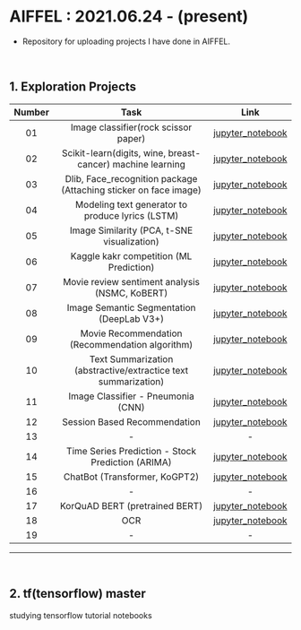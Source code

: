 # AIFFEL : 2021.06.24 - (present)
* Repository for uploading projects I have done in AIFFEL.

<br/>

## 1. Exploration Projects

| Number | Task | Link |
| :---: | :---: | :---: |
| 01 | Image classifier(rock scissor paper) | [jupyter_notebook](https://github.com/minji2744/AIFFEL/blob/master/Exploration/E01/E1_rock_scissors_papers.ipynb) |
| 02 | Scikit-learn(digits, wine, breast-cancer) machine learning | [jupyter_notebook](https://github.com/minji2744/AIFFEL/tree/master/Exploration/E02) |
| 03 | Dlib, Face_recognition package (Attaching sticker on face image) | [jupyter_notebook](https://github.com/minji2744/AIFFEL/blob/master/Exploration/E03/E3_image_sticker.ipynb) |
| 04 | Modeling text generator to produce lyrics (LSTM) | [jupyter_notebook](https://github.com/minji2744/AIFFEL/blob/master/Exploration/E04/E4_Lyricist.ipynb) |
| 05 | Image Similarity (PCA, t-SNE visualization) | [jupyter_notebook](https://github.com/minji2744/AIFFEL/blob/master/Exploration/E05/E5_image_similarity.ipynb) |
| 06 | Kaggle kakr competition (ML Prediction) | [jupyter_notebook](https://github.com/minji2744/AIFFEL/blob/master/Exploration/E06/E6_kaggle_competition.ipynb) |
| 07 | Movie review sentiment analysis (NSMC, KoBERT) | [jupyter_notebook](https://github.com/minji2744/AIFFEL/blob/master/Exploration/E07/E7_movie_review_sentiment_analysis(nsmc).ipynb) |
| 08 | Image Semantic Segmentation (DeepLab V3+) | [jupyter_notebook](https://github.com/minji2744/AIFFEL/blob/master/Exploration/E08/E8_image_segmentation.ipynb) |
| 09 | Movie Recommendation (Recommendation algorithm) | [jupyter_notebook](https://github.com/minji2744/AIFFEL/blob/master/Exploration/E09/E9_Movielens_Recommendation.ipynb) |
| 10 | Text Summarization (abstractive/extractice text summarization) | [jupyter_notebook](https://github.com/minji2744/AIFFEL/blob/master/Exploration/E10/E10_Text_Summarization.ipynb) |
| 11 | Image Classifier - Pneumonia (CNN) | [jupyter_notebook](https://github.com/minji2744/AIFFEL/blob/master/Exploration/E11/E11_pneumonia.ipynb) |
| 12 | Session Based Recommendation | [jupyter_notebook]() |
| 13 | - | - |
| 14 | Time Series Prediction - Stock Prediction (ARIMA) | [jupyter_notebook](https://github.com/minji2744/AIFFEL/blob/master/Exploration/E14/E14.ipynb) |
| 15 | ChatBot (Transformer, KoGPT2) | [jupyter_notebook](https://github.com/minji2744/AIFFEL/blob/master/Exploration/E15/E15_Transformer_Chatbot.ipynb) |
| 16 | - | - |
| 17 | KorQuAD BERT (pretrained BERT) | [jupyter_notebook](https://github.com/minji2744/AIFFEL/blob/master/Exploration/E17/e17_bert.ipynb) |
| 18 | OCR | [jupyter_notebook](https://github.com/minji2744/AIFFEL/blob/master/Exploration/E18/E18.ipynb) |
| 19 | - | - |



<hr/>

<br/>

## 2. tf(tensorflow) master
studying tensorflow tutorial notebooks    

<br/>
